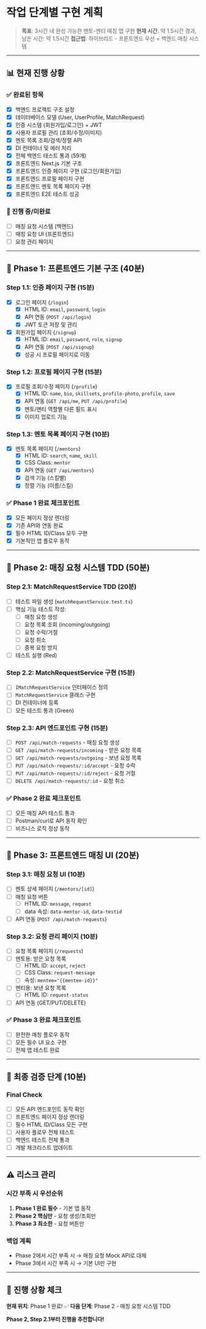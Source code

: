 # 작업 단계별 구현 계획

> **목표**: 3시간 내 완성 가능한 멘토-멘티 매칭 앱 구현
> **현재 시간**: 약 1.5시간 경과, 남은 시간: 약 1.5시간
> **접근법**: 하이브리드 - 프론트엔드 우선 + 백엔드 매칭 시스템

---

## 📊 현재 진행 상황

### ✅ 완료된 항목
- [x] 백엔드 프로젝트 구조 설정
- [x] 데이터베이스 모델 (User, UserProfile, MatchRequest)
- [x] 인증 시스템 (회원가입/로그인) + JWT
- [x] 사용자 프로필 관리 (조회/수정/이미지)
- [x] 멘토 목록 조회/검색/정렬 API
- [x] DI 컨테이너 및 에러 처리
- [x] 전체 백엔드 테스트 통과 (59개)
- [x] 프론트엔드 Next.js 기본 구조
- [x] 프론트엔드 인증 페이지 구현 (로그인/회원가입)
- [x] 프론트엔드 프로필 페이지 구현
- [x] 프론트엔드 멘토 목록 페이지 구현
- [x] 프론트엔드 E2E 테스트 성공

### 🔄 진행 중/미완료
- [ ] 매칭 요청 시스템 (백엔드)
- [ ] 매칭 요청 UI (프론트엔드)
- [ ] 요청 관리 페이지

---

## 🚀 Phase 1: 프론트엔드 기본 구조 (40분)

### Step 1.1: 인증 페이지 구현 (15분)
- [x] 로그인 페이지 (`/login`)
  - [x] HTML ID: `email`, `password`, `login`
  - [x] API 연동 (`POST /api/login`)
  - [x] JWT 토큰 저장 및 관리
- [x] 회원가입 페이지 (`/signup`)
  - [x] HTML ID: `email`, `password`, `role`, `signup`
  - [x] API 연동 (`POST /api/signup`)
  - [x] 성공 시 프로필 페이지로 이동

### Step 1.2: 프로필 페이지 구현 (15분)
- [x] 프로필 조회/수정 페이지 (`/profile`)
  - [x] HTML ID: `name`, `bio`, `skillsets`, `profile-photo`, `profile`, `save`
  - [x] API 연동 (`GET /api/me`, `PUT /api/profile`)
  - [x] 멘토/멘티 역할별 다른 필드 표시
  - [x] 이미지 업로드 기능

### Step 1.3: 멘토 목록 페이지 구현 (10분)
- [x] 멘토 목록 페이지 (`/mentors`)
  - [x] HTML ID: `search`, `name`, `skill`
  - [x] CSS Class: `mentor`
  - [x] API 연동 (`GET /api/mentors`)
  - [x] 검색 기능 (스킬별)
  - [x] 정렬 기능 (이름/스킬)

### ✅ Phase 1 완료 체크포인트
- [x] 모든 페이지 정상 렌더링
- [x] 기존 API와 연동 완료
- [x] 필수 HTML ID/Class 모두 구현
- [x] 기본적인 앱 플로우 동작

---

## 🔧 Phase 2: 매칭 요청 시스템 TDD (50분)

### Step 2.1: MatchRequestService TDD (20분)
- [ ] 테스트 파일 생성 (`matchRequestService.test.ts`)
- [ ] 핵심 기능 테스트 작성:
  - [ ] 매칭 요청 생성
  - [ ] 요청 목록 조회 (incoming/outgoing)
  - [ ] 요청 수락/거절
  - [ ] 요청 취소
  - [ ] 중복 요청 방지
- [ ] 테스트 실행 (Red)

### Step 2.2: MatchRequestService 구현 (15분)
- [ ] `IMatchRequestService` 인터페이스 정의
- [ ] `MatchRequestService` 클래스 구현
- [ ] DI 컨테이너에 등록
- [ ] 모든 테스트 통과 (Green)

### Step 2.3: API 엔드포인트 구현 (15분)
- [ ] `POST /api/match-requests` - 매칭 요청 생성
- [ ] `GET /api/match-requests/incoming` - 받은 요청 목록
- [ ] `GET /api/match-requests/outgoing` - 보낸 요청 목록
- [ ] `PUT /api/match-requests/:id/accept` - 요청 수락
- [ ] `PUT /api/match-requests/:id/reject` - 요청 거절
- [ ] `DELETE /api/match-requests/:id` - 요청 취소

### ✅ Phase 2 완료 체크포인트
- [ ] 모든 매칭 API 테스트 통과
- [ ] Postman/curl로 API 동작 확인
- [ ] 비즈니스 로직 정상 동작

---

## 🎨 Phase 3: 프론트엔드 매칭 UI (20분)

### Step 3.1: 매칭 요청 UI (10분)
- [ ] 멘토 상세 페이지 (`/mentors/[id]`)
- [ ] 매칭 요청 버튼
  - [ ] HTML ID: `message`, `request`
  - [ ] data 속성: `data-mentor-id`, `data-testid`
- [ ] API 연동 (`POST /api/match-requests`)

### Step 3.2: 요청 관리 페이지 (10분)
- [ ] 요청 목록 페이지 (`/requests`)
- [ ] 멘토용: 받은 요청 목록
  - [ ] HTML ID: `accept`, `reject`
  - [ ] CSS Class: `request-message`
  - [ ] 속성: `mentee="{{mentee-id}}"`
- [ ] 멘티용: 보낸 요청 목록
  - [ ] HTML ID: `request-status`
- [ ] API 연동 (GET/PUT/DELETE)

### ✅ Phase 3 완료 체크포인트
- [ ] 완전한 매칭 플로우 동작
- [ ] 모든 필수 UI 요소 구현
- [ ] 전체 앱 테스트 완료

---

## 🏁 최종 검증 단계 (10분)

### Final Check
- [ ] 모든 API 엔드포인트 동작 확인
- [ ] 프론트엔드 페이지 정상 렌더링
- [ ] 필수 HTML ID/Class 모든 구현
- [ ] 사용자 플로우 전체 테스트
- [ ] 백엔드 테스트 전체 통과
- [ ] 개발 체크리스트 업데이트

---

## ⚠️ 리스크 관리

### 시간 부족 시 우선순위
1. **Phase 1 완료 필수** - 기본 앱 동작
2. **Phase 2 핵심만** - 요청 생성/조회만
3. **Phase 3 최소한** - 요청 버튼만

### 백업 계획
- Phase 2에서 시간 부족 시 → 매칭 요청 Mock API로 대체
- Phase 3에서 시간 부족 시 → 기본 UI만 구현

---

## 📝 진행 상황 체크

**현재 위치**: Phase 1 완료! ✅
**다음 단계**: Phase 2 - 매칭 요청 시스템 TDD

**Phase 2, Step 2.1부터 진행을 추천합니다!**
